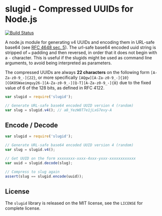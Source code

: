 slugid - Compressed UUIDs for Node.js 
=====================================
[![Build Status](https://travis-ci.org/jonasfj/slugid.svg?branch=master)](https://travis-ci.org/jonasfj/slugid)

A node.js module for generating v4 UUIDs and encoding them in URL-safe base64
(see [RFC 4648 sec. 5](http://tools.ietf.org/html/rfc4648#section-5)). The
url-safe base64 encoded uuid string is stripped of `=` padding and then
reversed, in order that it does not begin with a `-` character. This is useful
if the slugids might be used as command line arguments, to avoid being
interpreted as parameters.

The compressed UUIDs are always **22 characters** on the following form
`[A-Za-z0-9_-]{22}`, or more specifically
`[AQgw][A-Za-z0-9_-]{10}[CGKOSWaeimquy26-][A-Za-z0-9_-][Q-T][A-Za-z0-9_-]{8}`
due to the fixed value of 6 of the 128 bits, as defined in RFC 4122.

```js
var slugid = require('slugid');

// Generate URL-safe base64 encoded UUID version 4 (random)
var slug = slugid.v4(); // a8_YezW8T7e1jLxG7evy-A
```

Encode / Decode
---------------
```js
var slugid = require('slugid');

// Generate URL-safe base64 encoded UUID version 4 (random)
var slug = slugid.v4();

// Get UUID on the form xxxxxxxx-xxxx-4xxx-yxxx-xxxxxxxxxxxx
var uuid = slugid.decode(slug);

// Compress to slug again
assert(slug == slugid.encode(uuid));
```

License
-------
The `slugid` library is released on the MIT license, see the `LICENSE` for
complete license.
